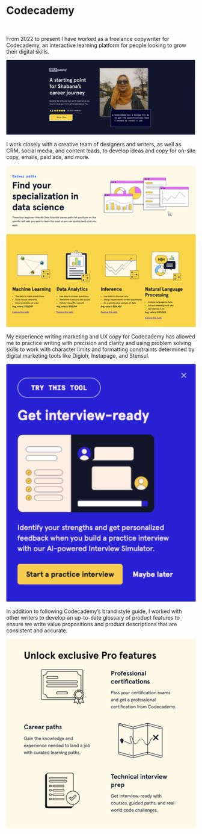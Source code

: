 # Codecademy
<br />

From 2022 to present I have worked as a freelance copywriter for Codecademy, an interactive learning platform for people looking to grow their digital skills. 

![learnerstory](images/codecademy_learnerstory.png)

I work closely with a creative team of designers and writers, as well as CRM, social media, and content leads, to develop ideas and copy for on-site copy, emails, paid ads, and more.

![datascience](images/codecademy_datascience.png)

My experience writing marketing and UX copy for Codecademy has allowed me to practice writing with precision and clarity and using problem solving skills to work with character limits and formatting constraints determined by digital marketing tools like Digioh, Instapage, and Stensul. 

![lightbox](codecademylightbox.png)

In addition to following Codecademy’s brand style guide, I worked with other writers to develop an up-to-date glossary of product features to ensure we write value propositions and product descriptions that are consistent and accurate.

![profeatures](codecademy_profeatures.png)
